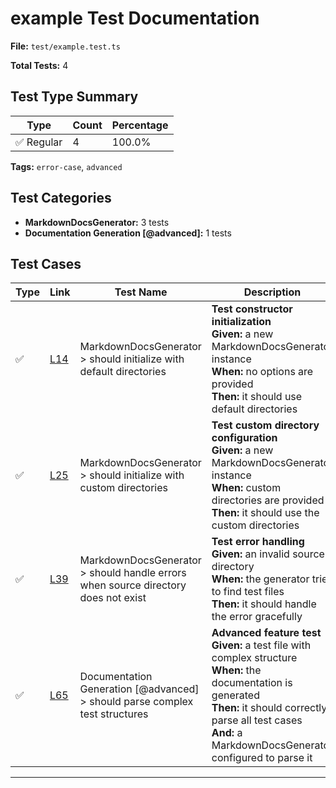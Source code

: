 # example Test Documentation

**File:** `test/example.test.ts`

**Total Tests:** 4

## Test Type Summary

| Type | Count | Percentage |
|------|--------|------------|
| ✅ Regular | 4 | 100.0% |

**Tags:** `error-case`, `advanced`

## Test Categories

- **MarkdownDocsGenerator:** 3 tests
- **Documentation Generation [@advanced]:** 1 tests

## Test Cases

| Type | Link | Test Name | Description |
|------|------|-----------|-------------|
| ✅ | [L14](https://github.com/username/tsdoc-test-docs/blob/main/src/test/example.test.ts#L14) | MarkdownDocsGenerator > should initialize with default directories | **Test constructor initialization**<br>**Given:** a new MarkdownDocsGenerator instance<br>**When:** no options are provided<br>**Then:** it should use default directories |
| ✅ | [L25](https://github.com/username/tsdoc-test-docs/blob/main/src/test/example.test.ts#L25) | MarkdownDocsGenerator > should initialize with custom directories | **Test custom directory configuration**<br>**Given:** a new MarkdownDocsGenerator instance<br>**When:** custom directories are provided<br>**Then:** it should use the custom directories |
| ✅ | [L39](https://github.com/username/tsdoc-test-docs/blob/main/src/test/example.test.ts#L39) | MarkdownDocsGenerator > should handle errors when source directory does not exist | **Test error handling**<br>**Given:** an invalid source directory<br>**When:** the generator tries to find test files<br>**Then:** it should handle the error gracefully |
| ✅ | [L65](https://github.com/username/tsdoc-test-docs/blob/main/src/test/example.test.ts#L65) | Documentation Generation [@advanced] > should parse complex test structures | **Advanced feature test**<br>**Given:** a test file with complex structure<br>**When:** the documentation is generated<br>**Then:** it should correctly parse all test cases<br>**And:** a MarkdownDocsGenerator configured to parse it |

---
